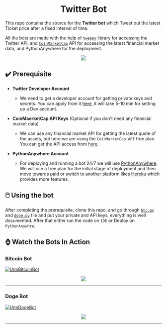 <h1 align ="center">Twitter Bot</h1>

This repo contains the source for the **Twitter bot** which Tweet out the latest Ticket price after a fixed interval of time. 

All the bots are made with the help of [`tweepy`](https://github.com/tweepy/tweepy) library for accessing the Twitter API, and [`CoinMarketCap`](https://coinmarketcap.com/api/documentation/v1/) API for accessing the latest financial market data, and PythonAnywhere for the deployment.

<p align="center"><img src="https://user-images.githubusercontent.com/51878265/150635263-e2c0e19b-2dcb-434c-a2a1-39a5f79e40d2.png"></p>

## ✔️ Prerequisite

- **Twitter Developer Account**
  - We need to get a developer account for getting private keys and secrets. You can apply from it [here](https://developer.twitter.com/en/portal/petition/essential/basic-info), it will take 5-10 min for setting up a Dev account.

- **CoinMaerketCap API Keys** (Optional if you don't need any financial market data)
  - We can use any financial market API for getting the latest quote of the assets, but here we are using the `CoinMarketCap API` free plan. You can get the API access from [here](https://coinmarketcap.com/api/).

- **PythonAnywhere Account**
  - For deploying and running a bot 24/7 we will use [PythonAnywhere](https://www.pythonanywhere.com/). We will use a free plan for the initial stage of deployment and then move towards paid or switch to another platform likes [Heroku](https://www.heroku.com/) which provides more features.

## 🖱️ Using the bot

After completing the prerequisite, clone this repo, and go through [`btc.py`](btc.py) and [`doge.py`](doge.py) file and put your private and API keys, everything is well documented. After that either run the code on `IDE` or Deploy on `PythonAnywhre`.

## ⌚ Watch the Bots In Action

### Bitcoin Bot

<p align="left"> <a href="https://twitter.com/IAmBitcoinBot" target="blank"><img src="https://img.shields.io/twitter/follow/IAmBitcoinBot?logo=twitter&style=for-the-badge" alt="IAmBitcoinBot" /></a></p>

<p align="center"><img src="https://user-images.githubusercontent.com/51878265/150648879-223ffd02-37dc-42ba-97bc-3ebbceb74221.png"></p>

---

### Doge Bot

<p align="left"> <a href="https://twitter.com/IAmDogeBot" target="blank"><img src="https://img.shields.io/twitter/follow/IAmDogeBot?logo=twitter&style=for-the-badge" alt="IAmDogeBot" /></a></p>

<p align="center"><img src="https://user-images.githubusercontent.com/51878265/150648880-a8e08131-7148-491c-bb9d-e164e2cc6c54.png"></p>

---

